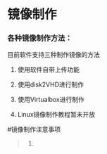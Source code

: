 # 镜像制作

### 各种镜像制作方法：

目前软件支持三种制作镜像的方法

1. 使用软件自带上传功能

1. 使用disk2VHD进行制作

1. 使用Virtualbox进行制作

1. Linux镜像制作教程暂未开放



#镜像制作注意事项

>1. 

